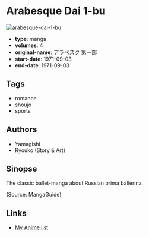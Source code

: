 # Arabesque Dai 1-bu

![arabesque-dai-1-bu](https://cdn.myanimelist.net/images/manga/3/174218.jpg)

-   **type**: manga
-   **volumes**: 4
-   **original-name**: アラベスク 第一部
-   **start-date**: 1971-09-03
-   **end-date**: 1971-09-03

## Tags

-   romance
-   shoujo
-   sports

## Authors

-   Yamagishi
-   Ryouko (Story & Art)

## Sinopse

The classic ballet-manga about Russian prima ballerina.

(Source: MangaGuide)

## Links

-   [My Anime list](https://myanimelist.net/manga/12844/Arabesque_Dai_1-bu)
